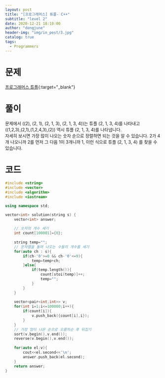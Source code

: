 ```yaml
---
layout: post
title: "[프로그래머스] 튜플- C++"
subtitle: "level 2"
date: 2020-12-21 18:10:00
author: "dongjune"
header-img: "img/in_post/3.jpg"
catalog: true
tags:
  - Programmers
---
```

# 문제
[프로그래머스 튜플](https://programmers.co.kr/learn/courses/30/lessons/64065){:target="_blank"}
# 풀이
문제에서 ((2), (2, 1), (2, 1, 3), (2, 1, 3, 4))는 튜플 (2, 1, 3, 4)를 나타내고   
((1,2,3),(2,1),(1,2,4,3),(2)) 역시 튜플 (2, 1, 3, 4)를 나타냅니다.  
자세히 보시면 가장 많이 나오는 숫자 순으로 정렬하면 되는 것을 알 수 있습니다. 2가 4개 나오니까 2를 먼저 그 다음 1이 3개니까 1, 이런 식으로 튜플 (2, 1, 3, 4) 를 찾을 수 있습니다.  

# 코드
```c++
#include <string>
#include <vector>
#include <algorithm>
#include <iostream>

using namespace std;

vector<int> solution(string s) {
    vector<int> answer;
    
    // 숫자의 개수 세기
    int count[100001]={0};
    
    string temp="";
    // 문자열을 돌며 나오는 수들의 개수를 세기
    for(auto ch : s){
        if(ch-'0'>=0 && ch-'0'<=9){
            temp=temp+ch;
        }else{
            if(temp.length()){
                count[stoi(temp)]++;
                temp="";
            }
        }
    }
    
    vector<pair<int,int>> v;
    for(int i=1;i<=100000;i++){
        if(count[i]){
            v.push_back({count[i],i});
        }
    }
    // 가장 많이 나온 순으로 오름차순 후 뒤집기
    sort(v.begin(),v.end());
    reverse(v.begin(),v.end());
    
    for(auto el:v){
        cout<<el.second<<'\n';
        answer.push_back(el.second);
    }
    return answer;
}
```